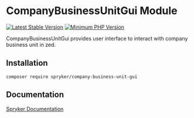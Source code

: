 # CompanyBusinessUnitGui Module
[![Latest Stable Version](https://poser.pugx.org/spryker/company-business-unit-gui/v/stable.svg)](https://packagist.org/packages/spryker/company-business-unit-gui)
[![Minimum PHP Version](https://img.shields.io/badge/php-%3E%3D%207.3-8892BF.svg)](https://php.net/)

CompanyBusinessUnitGui provides user interface to interact with company business unit in zed.

## Installation

```
composer require spryker/company-business-unit-gui
```

## Documentation

[Spryker Documentation](https://academy.spryker.com/developing_with_spryker/module_guide/modules.html)
